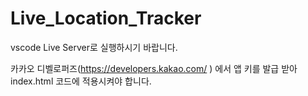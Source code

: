 # Live_Location_Tracker

vscode Live Server로 실행하시기 바랍니다.

카카오 디벨로퍼즈(https://developers.kakao.com/ ) 에서 앱 키를 발급 받아 index.html 코드에 적용시켜야 합니다.
